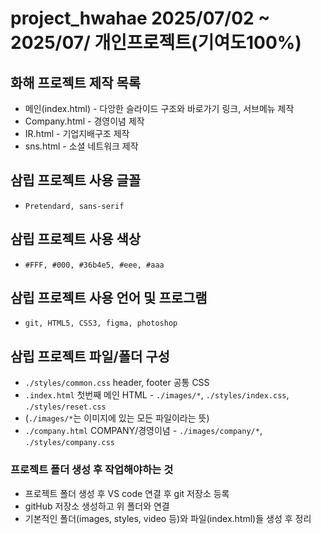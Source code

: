 # project_hwahae 2025/07/02 ~ 2025/07/ **개인프로젝트(기여도100%)**
## 화해 프로젝트 제작 목록
<!-- 여기서부터 수정하기! -->
* 메인(index.html) - 다앙한 슬라이드 구조와 바로가기 링크, 서브메뉴 제작
* Company.html - 경영이념 제작
* IR.html - 기업지배구조 제작
* sns.html - 소셜 네트워크 제작
## 삼립 프로젝트 사용 글꼴
* `Pretendard, sans-serif`
## 삼립 프로젝트 사용 색상
* `#FFF, #000, #36b4e5, #eee, #aaa`
## 삼립 프로젝트 사용 언어 및 프로그램
* `git, HTML5, CSS3, figma, photoshop`
## 삼립 프로젝트 파일/폴더 구성
* `./styles/common.css` header, footer 공통 CSS
* `.index.html` 첫번째 메인 HTML - `./images/*`, `./styles/index.css`, `./styles/reset.css`
* (`./images/*`는 이미지에 있는 모든 파일이라는 뜻)
* `./company.html` COMPANY/경영이념 - `./images/company/*`, `./styles/company.css`
### 프로젝트 폴더 생성 후 작업해야하는 것
* 프로젝트 폴더 생성 후 VS code 연결 후 git 저장소 등록
* gitHub 저장소 생성하고 위 폴더와 연결
* 기본적인 폴더(images, styles, video 등)와 파일(index.html)들 생성 후 정리